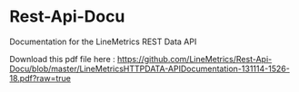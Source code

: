Rest-Api-Docu
=============

Documentation for the LineMetrics REST Data API

Download this pdf file here : https://github.com/LineMetrics/Rest-Api-Docu/blob/master/LineMetricsHTTPDATA-APIDocumentation-131114-1526-18.pdf?raw=true 
